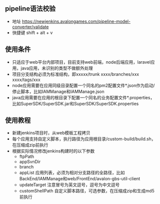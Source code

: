 ## pipeline语法校验
+ 地址 https://newjenkins.avalongames.com/pipeline-model-converter/validate
+ 快捷键 shift + alt + v

## 使用条件
+ 只适应于web平台内部项目，目前支持web前端，node后端应用，laravel应用，java应用，未识别的类型不做额外处理
+ 项目分支结构必须为标准结构，即xxxxx/trunk xxxx/branches/xxx xxxx/tags/xxx
+ node应用需要在应用同级目录配置一个同名的pm2配置文件*.json作为启动/停止脚本，比如IAMManage和IAMManage.json
+ java应用需要在应用的根目录下配置一个同名的业务配置文件*.properties，比如SuperSDK/SuperSDK.jar和SuperSDK/SuperSDK.properties

## 使用教程

+ 新建jenkins项目时，从web模板工程拷贝
+ 每个应用支持自定义脚本，执行路径为应用根目录/custom-build/build.sh，在压缩成zip前执行
+ 根据实际情况修改jenkins构建时的以下参数
    + ftpPath
    + appSvnDir
    + branch
    + appList 应用列表，必须为相对分支路径的全路径，比如BackEnd/IAMManage和web/FrontEnd/avalon-gbs-util-client
    + updateTarget 注意冒号为英文逗号，逗号为中文逗号
    + customShellPath 自定义脚本路径，可选参数，在压缩成zip和生成md5前执行

